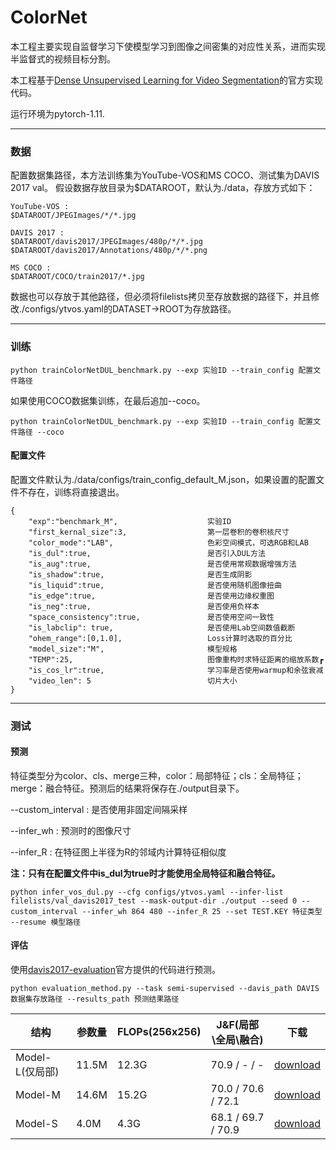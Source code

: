 # ColorNet
本工程主要实现自监督学习下使模型学习到图像之间密集的对应性关系，进而实现半监督式的视频目标分割。

本工程基于[Dense Unsupervised Learning for Video Segmentation](https://github.com/visinf/dense-ulearn-vos)的官方实现代码。


运行环境为pytorch-1.11.


* * *
### 数据
配置数据集路径，本方法训练集为YouTube-VOS和MS COCO、测试集为DAVIS 2017 val。
假设数据存放目录为$DATAROOT，默认为./data，存放方式如下：

```
YouTube-VOS : 
$DATAROOT/JPEGImages/*/*.jpg

DAVIS 2017 : 
$DATAROOT/davis2017/JPEGImages/480p/*/*.jpg
$DATAROOT/davis2017/Annotations/480p/*/*.png

MS COCO : 
$DATAROOT/COCO/train2017/*.jpg
```
数据也可以存放于其他路径，但必须将filelists拷贝至存放数据的路径下，并且修改./configs/ytvos.yaml的DATASET->ROOT为存放路径。

* * *

### 训练
```
python trainColorNetDUL_benchmark.py --exp 实验ID --train_config 配置文件路径
```
如果使用COCO数据集训练，在最后追加--coco。
```
python trainColorNetDUL_benchmark.py --exp 实验ID --train_config 配置文件路径 --coco
```
#### 配置文件
配置文件默认为./data/configs/train_config_default_M.json，如果设置的配置文件不存在，训练将直接退出。

```
{
    "exp":"benchmark_M",                    实验ID
    "first_kernal_size":3,                  第一层卷积的卷积核尺寸
    "color_mode":"LAB",                     色彩空间模式，可选RGB和LAB
    "is_dul":true,                          是否引入DUL方法
    "is_aug":true,                          是否使用常规数据增强方法
    "is_shadow":true,                       是否生成阴影
    "is_liquid":true,                       是否使用随机图像扭曲
    "is_edge":true,                         是否使用边缘权重图
    "is_neg":true,                          是否使用负样本
    "space_consistency":true,               是否使用空间一致性
    "is_labclip": true,                     是否使用Lab空间数值截断
    "ohem_range":[0,1.0],                   Loss计算时选取的百分比
    "model_size":"M",                       模型规格
    "TEMP":25,                              图像重构时求特征距离的缩放系数┏
    "is_cos_lr":true,                       学习率是否使用warmup和余弦衰减
    "video_len": 5                          切片大小
}
```

* * *
### 测试
#### 预测
特征类型分为color、cls、merge三种，color：局部特征；cls：全局特征；merge：融合特征。预测后的结果将保存在./output目录下。

--custom_interval : 是否使用非固定间隔采样

--infer_wh        : 预测时的图像尺寸

--infer_R         : 在特征图上半径为R的邻域内计算特征相似度

**注：只有在配置文件中is_dul为true时才能使用全局特征和融合特征。**
```
python infer_vos_dul.py --cfg configs/ytvos.yaml --infer-list filelists/val_davis2017_test --mask-output-dir ./output --seed 0 --custom_interval --infer_wh 864 480 --infer_R 25 --set TEST.KEY 特征类型 --resume 模型路径
```

#### 评估
使用[davis2017-evaluation](https://github.com/davisvideochallenge/davis2017-evaluation)官方提供的代码进行预测。
```
python evaluation_method.py --task semi-supervised --davis_path DAVIS数据集存放路径 --results_path 预测结果路径
```


| 结构 | 参数量 | FLOPs(256x256) | J&F(局部\全局\融合)      | 下载 |
| --- | --- | --- |--------------------| --- |
| Model-L(仅局部) | 11.5M | 12.3G | 70.9 / - / -        | [download](https://1drv.ms/u/s!AjYPLlUeVYc7nOo--DrUio6S5Pojyw?e=MNaS2i) |
| Model-M | 14.6M | 15.2G | 70.0 / 70.6 / 72.1  | [download](https://1drv.ms/u/s!AjYPLlUeVYc7nOpAoFsZzgMQ32QAxw?e=MP5PVM) |
| Model-S | 4.0M | 4.3G | 68.1 / 69.7 / 70.9 | [download](https://1drv.ms/u/s!AjYPLlUeVYc7nOo_3s_7J7ZmAJTeKQ?e=5nr3dq) |